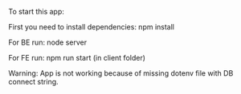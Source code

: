 To start this app:

First you need to install dependencies: npm install

For BE run: node server

For FE run: npm run start (in client folder)

Warning: App is not working because of missing dotenv file with DB connect string.
